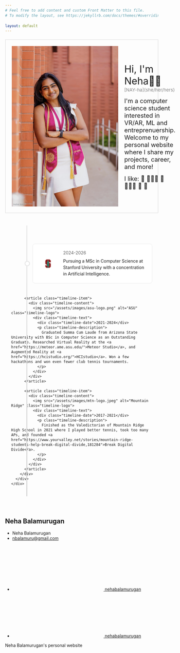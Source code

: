 ```yaml
---
# Feel free to add content and custom Front Matter to this file.
# To modify the layout, see https://jekyllrb.com/docs/themes/#overriding-theme-defaults

layout: default
---
```


  <style>
    .intro-section {
      display: flex;
      border: 2px solid #e8e8e8;
      padding: 20px;    
      max-width: 800px;
      margin-top: 20px;
      align-items: center;
      gap: 20px;
      opacity: 0;
      transform: translateY(20px);
      animation: fadeInUp 0.8s ease forwards;
    }
    .intro-section img {
      max-width: 350px;
      opacity: 0;
      transform: scale(0.95);
      animation: fadeInScale 0.008s ease 0.002s forwards;
    }
    .intro-section p {
      margin: 0;
      font-size: 32px;
      opacity: 0;
      transform: translateX(-20px);
      animation: fadeInSlide 0.8s ease 0.4s forwards;
    }
    .intro-section .enjoy {
      margin: 0;
      padding-top: 15px;
      font-size: 20px;
      opacity: 0;
      transform: translateX(-20px);
      animation: fadeInSlide 0.8s ease 0.6s forwards;
    }
    .intro-section .pronouns {
      margin: 0;
      padding-top: 0px;
      font-size: 15px;
      display: block;
      color: #888;
      opacity: 0;
      transform: translateX(-20px);
      animation: fadeInSlide 0.8s ease 0.8s forwards;
    }

    /* Responsive adjustments */
    @media (max-width: 600px) {
      .intro-section {
        flex-direction: column;
        align-items: flex-start;
      }
      .intro-section img {
        max-width: 100%;
      }
      .intro-section p {
        font-size: 24px;
      }
      .intro-section .enjoy {
        font-size: 18px;
      }
    }

    @keyframes fadeInUp {
      to {
        opacity: 1;
        transform: translateY(0);
      }
    }

    @keyframes fadeInScale {
      to {
        opacity: 1;
        transform: scale(1);
      }
    }

    @keyframes fadeInSlide {
      to {
        opacity: 1;
        transform: translateX(0);
      }
    }

/* Timeline CSS */
.timeline-wrapper {
  padding: 40px 20px;
  max-width: 800px;
  margin: 0 auto;
}

.timeline {
  position: relative;
  padding: 20px 0;
}

.timeline::before {
  content: '';
  position: absolute;
  width: 3px;
  background: linear-gradient(180deg, #e8e8e8 0%, #d1d1d1 100%);
  top: 0;
  bottom: 0;
  left: 50px;
}

.timeline-item {
  margin: 40px 0;
  position: relative;
  padding-left: 70px;
}

.timeline-item::before {
  content: '';
  position: absolute;
  width: 12px;
  height: 12px;
  background: white;
  border: 3px solid #e8e8e8;
  border-radius: 50%;
  left: 44px;
  top: 50%;
  transform: translateY(-50%);
  transition: all 0.3s ease;
}

.timeline-item:hover::before {
  background: #e8e8e8;
}

.timeline-content {
  background: white;
  border: 1px solid #e8e8e8;
  border-radius: 8px;
  padding: 20px;
  position: relative;
  transition: all 0.3s ease;
  display: flex;
  align-items: center;
  gap: 20px;
}

.timeline-content:hover {
  box-shadow: 0 2px 8px rgba(0,0,0,0.1);
  transform: translateX(5px);
}

.timeline-logo {
  width: 60px;
  height: 40px;
  object-fit: contain;
}

.timeline-text {
  flex: 1;
}

.timeline-date {
  font-size: 14px;
  color: #666;
  margin-bottom: 8px;
}

.timeline-description {
  margin: 0;
  line-height: 1.5;
}

@media (max-width: 600px) {
  .timeline::before {
    left: 30px;
  }
  
  .timeline-item {
    padding-left: 50px;
  }
  
  .timeline-item::before {
    left: 24px;
  }
}
</style>

<!--Body-->
  <main class="page-content" aria-label="Content">
    <div class="wrapper">
      <div class="intro-section">
        <img src="/assets/images/profile.jpg" alt="Neha Balamurugan">
        <div class="wrapper">
            <p> Hi, I'm Neha👋🏾 </p>  
            <p class="pronouns">[NAY-ha](she/her/hers)</p>
            <p class= "enjoy">I'm a computer science student interested in VR/AR, ML and entreprenuership. Welcome to my personal website where I share my projects, career, and more!</p>
            <p class="enjoy">I like: 🎾 👩🏾‍💻 🧄 🏋🏾‍♀️ 🦦 🌵</p>
        </div>
      </div>
    </div>
    <div class="wrapper">
      <div class="timeline-wrapper">
        <div class="timeline">
          <article class="timeline-item">
            <div class="timeline-content">
              <img src="/assets/images/stanford-logo.webp" alt="Stanford" class="timeline-logo">
              <div class="timeline-text">
                <div class="timeline-date">2024-2026</div>
                <p class="timeline-description">
                  Pursuing a MSc in Computer Science at Stanford University with a concentration in Artificial Intelligence.
                </p>
              </div>
            </div>
          </article>

          <article class="timeline-item">
            <div class="timeline-content">
              <img src="/assets/images/asu-logo.png" alt="ASU" class="timeline-logo">
              <div class="timeline-text">
                <div class="timeline-date">2021-2024</div>
                <p class="timeline-description">
                  Graduated Summa Cum Laude from Arizona State University with BSc in Computer Science as an Outstanding Graduate. Researched Virtual Reality at the <a href="https://meteor.ame.asu.edu/">Meteor Studio</a>, and Augmented Reality at <a href="https://hcistudio.org/">HCIstudio</a>. Won a few hackathons and won even fewer club tennis tournaments.
                </p>
              </div>
            </div>
          </article>

          <article class="timeline-item">
            <div class="timeline-content">
              <img src="/assets/images/mtn-logo.jpeg" alt="Mountain Ridge" class="timeline-logo">
              <div class="timeline-text">
                <div class="timeline-date">2017-2021</div>
                <p class="timeline-description">
                  Finished as the Valedictorian of Mountain Ridge High School in 2021 where I played better tennis, took too many APs, and founded <a href="https://www.yourvalley.net/stories/mountain-ridge-students-help-break-digital-divide,181284">Break Digital Divide</a>.
                </p>
              </div>
            </div>
          </article>
        </div>
      </div>
    </div>
  </main>


  <!--Footer-->
  <footer class="site-footer h-card">
    <data class="u-url" href="/"></data>
    <div class="wrapper">
      <h2 class="footer-heading">Neha Balamurugan</h2>
      <div class="footer-col-wrapper">
        <div class="footer-col footer-col-1">
          <ul class="contact-list">
            <li class="p-name">Neha Balamurugan</li>
            <li><a class="u-email" href="mailto:nbalamuru@gmail.com">nbalamuru@gmail.com</a></li>
          </ul>
        </div>
        <div class="footer-col footer-col-2">
          <ul class="social-media-list">
            <li><a href="https://github.com/nehabalamurugan"><svg class="svg-icon"><use xlink:href="/assets/minima-social-icons.svg#github"></use></svg> <span class="username">nehabalamurugan</span></a></li>
            <li><a href="https://www.linkedin.com/in/neha-balamurugan-8455981b1/"><svg class="svg-icon"><use xlink:href="/assets/minima-social-icons.svg#linkedin"></use></svg> <span class="username">nehabalamurugan</span></a></li>
          </ul>
        </div>
        <div class="footer-col footer-col-3">
          <p>Neha Balamurugan&#39;s personal website</p>
        </div>
      </div>
    </div>
  </footer>

